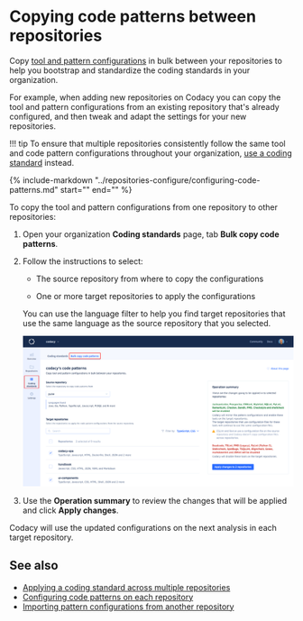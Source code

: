 # Copying code patterns between repositories

Copy [tool and pattern configurations](../repositories-configure/configuring-code-patterns.md) in bulk between your repositories to help you bootstrap and standardize the coding standards in your organization.

For example, when adding new repositories on Codacy you can copy the tool and pattern configurations from an existing repository that's already configured, and then tweak and adapt the settings for your new repositories.

!!! tip
    To ensure that multiple repositories consistently follow the same tool and code pattern configurations throughout your organization, [use a coding standard](../organizations/using-a-coding-standard.md) instead.

{%
    include-markdown "../repositories-configure/configuring-code-patterns.md"
    start="<!--code-patterns-copy-start-->"
    end="<!--code-patterns-copy-end-->"
%}

To copy the tool and pattern configurations from one repository to other repositories:

1.  Open your organization **Coding standards** page, tab **Bulk copy code patterns**.

1.  Follow the instructions to select:

    -   The source repository from where to copy the configurations

    -   One or more target repositories to apply the configurations

    You can use the language filter to help you find target repositories that use the same language as the source repository that you selected.

    ![Copying code patterns between repositories](images/organization-copy-patterns.png)

1.  Use the **Operation summary** to review the changes that will be applied and click **Apply changes**.

Codacy will use the updated configurations on the next analysis in each target repository.

## See also

-   [Applying a coding standard across multiple repositories](using-a-coding-standard.md)
-   [Configuring code patterns on each repository](../repositories-configure/configuring-code-patterns.md)
-   [Importing pattern configurations from another repository](../repositories-configure/configuring-code-patterns.md#import-patterns)
